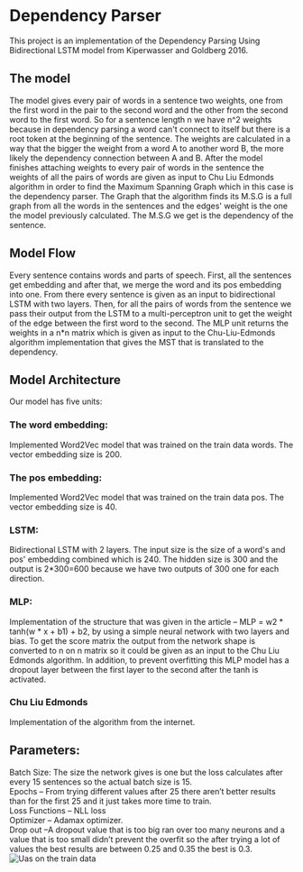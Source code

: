 # Dependency Parser
This project is an implementation of the  Dependency Parsing
Using Bidirectional LSTM model from Kiperwasser and Goldberg 2016.
## The model
The model gives every pair of words in a sentence two weights, one from the first word in the pair to the second word and the other from the second word to the first word. So for a sentence length n we have n^2 weights because in dependency parsing a word can't connect to itself but there is a root token at the beginning of the sentence. The weights are calculated in a way that the bigger the weight from a word A to another word B, the more likely the dependency connection between A and B. After the model finishes attaching weights to every pair of words in the sentence the weights of all the pairs of words are given as input to Chu Liu Edmonds algorithm in order to find the Maximum Spanning Graph which in this case is the dependency parser. The Graph that the algorithm finds its M.S.G is a full graph from all the words in the sentences and the edges' weight is the one the model previously calculated. The M.S.G we get is the dependency of the sentence.
## Model Flow
Every sentence contains words and parts of speech. First, all the sentences get embedding and after that, we merge the word and its pos embedding into one. From there every sentence is given as an input to bidirectional LSTM with two layers. 
Then, for all the pairs of words from the sentence we pass their output from the LSTM to a multi-perceptron unit to get the weight of the edge between the first word to the second. The MLP unit returns the weights in a n*n matrix which is given as input to the Chu-Liu-Edmonds algorithm implementation that gives the MST that is translated to the dependency.
## Model Architecture
Our model has five units:
### The word embedding:
Implemented Word2Vec model that was trained on the train data words. The vector embedding size is 200.
### The pos embedding:
Implemented Word2Vec model that was trained on the train data pos. The vector embedding size is 40.
### LSTM:
Bidirectional LSTM with 2 layers. The input size is the size of a word's and pos' embedding combined which is 240. The hidden size is 300 and the output is 2*300=600 because we have two outputs of 300 one for each direction.
### MLP:
Implementation of the structure that was given in the article – MLP = w2 * tanh(w * x + b1) + b2, by using a simple neural network with two layers and bias. To get the score matrix the output from the network shape is converted to n on n matrix so it could be given as an input to the Chu Liu Edmonds algorithm. In addition, to prevent overfitting this MLP model has a dropout layer between the first layer to the second after the tanh is activated.
### Chu Liu Edmonds
Implementation of the algorithm from the internet.
## Parameters:
Batch Size: The size the network gives is one but the loss calculates after every 15 sentences so the actual batch size is 15.  
Epochs – From trying different values after 25 there aren’t better results than for the first 25 and it just takes more time to train.  
Loss Functions – NLL loss  
Optimizer – Adamax optimizer.  
Drop out –A dropout value that is too big ran over too many neurons and a value that is too small didn’t prevent the overfit so the after trying a lot of values the best results are between 0.25 and 0.35 the best is 0.3. 
![Uas on the train data]([http://url/to/img.png](https://user-images.githubusercontent.com/118376368/212489020-b5909348-236e-466e-b6a7-0b9b56e0fcc2.png))
